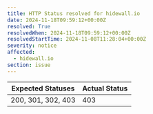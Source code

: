 ```yaml
---
title: HTTP Status resolved for hidewall.io
date: 2024-11-18T09:59:12+00:00Z
resolved: True
resolvedWhen: 2024-11-18T09:59:12+00:00Z
resolvedStartTime: 2024-11-08T11:28:04+00:00Z
severity: notice
affected:
  - hidewall.io
section: issue
---
```


| Expected Statuses | Actual Status  |
|-------------------|----------------|
| 200, 301, 302, 403 | 403 |
